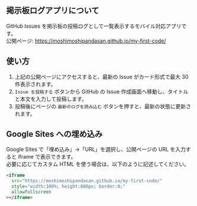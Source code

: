 ## 掲示板ログアプリについて
GitHub Issues を掲示板の投稿ログとして一覧表示するモバイル対応アプリです。  
公開ページ: https://moshimoshipandasan.github.io/my-first-code/

## 使い方
1. 上記の公開ページにアクセスすると、最新の Issue がカード形式で最大 30 件表示されます。
2. `Issue を投稿する` ボタンから GitHub の Issue 作成画面へ移動し、タイトルと本文を入力して投稿します。
3. 投稿後にページの `最新のログを読み込む` ボタンを押すと、最新の状態に更新されます。

## Google Sites への埋め込み
Google Sites で「埋め込み」→「URL」を選択し、公開ページの URL を入力すると iframe で表示できます。  
必要に応じてカスタム HTML を使う場合は、以下のように記述してください。

```html
<iframe
  src="https://moshimoshipandasan.github.io/my-first-code/"
  style="width:100%; height:800px; border:0;"
  allowfullscreen
></iframe>
```
